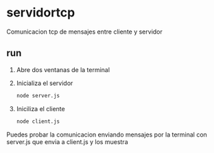 # servidortcp

Comunicacion tcp de mensajes entre cliente y servidor

## run

1. Abre dos ventanas de la terminal

2. Inicializa el servidor
    ```bash
    node server.js
    ```

3. Iniciliza el cliente
    ```bash
    node client.js
    ```
Puedes probar la comunicacion enviando mensajes por la terminal con server.js que envia a client.js y los muestra


